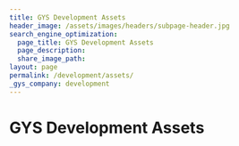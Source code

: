 ```yaml
---
title: GYS Development Assets
header_image: /assets/images/headers/subpage-header.jpg
search_engine_optimization:
  page_title: GYS Development Assets
  page_description:
  share_image_path:
layout: page
permalink: /development/assets/
_gys_company: development
---
```


# GYS Development Assets

&nbsp;